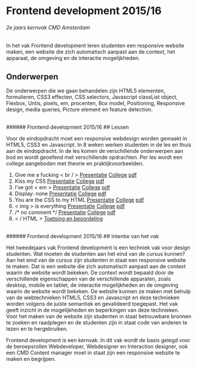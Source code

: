 
# Frontend development 2015/16
###### 2e jaars kernvak CMD Amsterdam
In het vak Frontend development leren studenten een responsive website maken, een website die zich automatisch aanpast aan de context, het apparaat, de omgeving en de interactie mogelijkheden.

## Onderwerpen
De onderwerpen die we gaan behandelen zijn HTML5 elementen, formulieren, 
CSS3 effecten, CSS selectors, 
Javascript classList object, 
Flexbox, 
Untis, pixels, em, procenten, 
Box model, Positioning, 
Responsive design, media queries, 
Picture element en feature detection.


<br>
###### Frontend development 2015/16
## Lessen

Voor de eindopdracht moet een responsive webdesign worden gemaakt in HTML5, CSS3 en Javascript. 
In 8 weken werken studenten in de les en thuis aan de eindopdracht. 
In de les komen de verschillende onderwerpen aan bod en wordt geoefend met verschillende opdrachten.
Per les wordt een college aangeboden met theorie en praktijkvoorbeelden.


1. Give me a fucking < br / > [Presentatie](/Presentaties/les1-gimme-a-fucking-br.html) [College](Colleges/les1-gimme-a-fucking-br/index.html) [pdf](Colleges/les1-gimme-a-fucking-br/Give-me-a-fucking-br.pdf)
2. Kiss my CSS [Presentatie](/Presentaties/les2-kiss-my-css.html) [College](Colleges/les2-kiss-my-CSS/index.html) [pdf](Colleges/les2-kiss-my-CSS/Kiss-my-css.pdf)
3. I’ve got < em > [Presentatie](/Presentaties/les3-i-ve-got-em.html) [College](Colleges/les3-i-ve-got-em/index.html) [pdf](Colleges/les3-i-ve-got-em/i-ve-got-em.pdf)
4. Display: none [Presentatie](/Presentaties/les4-display-none.html) [College](Colleges/les4-display-none/index.html) [pdf](Colleges/les4-display-none/display-none.pdf)
5. You are the CSS to my HTML [Presentatie](/Presentaties/les5-you-are-the-css-to-my-html.html) [College](Colleges/les5-you-are-the-CSS-to-my-HTML/index.html) [pdf](Colleges/les5-you-are-the-CSS-to-my-HTML/you-are-the-CSS-to-my-HTML.pdf)
6. < img > is everything [Presentatie](/Presentaties/les6-img-is-everything.html) [College](Colleges/les6-img-is-everything/index.html) [pdf](Colleges/les6-img-is-everything/img-is-everything.pdf)
7. /* no comment */ [Presentatie](/Presentaties/les7-no-comment.html) [College](Colleges/les7-no-comment/index.html) [pdf](Colleges/les7-no-comment/no-comment.pdf)
8. < / HTML > [Toetsing en beoordeling](#)


<br>
###### Frontend development 2015/16
## Intentie van het vak

Het tweedejaars vak Frontend development is een techniek vak voor design studenten. 
Wat moeten de studenten aan het eind van de cursus kunnen? 
Aan het eind van de cursus zijn studenten in staat een responsive website te maken. 
Dat is een website die zich automatisch aanpast aan de context waarin de website wordt bekeken. 
De context wordt bepaald door de verschillende eigenschappen van de verschillende apparaten, zoals desktop, mobile en tablet, de interactie mogelijkheden en de omgeving waarin de website wordt bekeken. 
De website kunnen ze maken met behulp van de webtechnieken HTML5, CSS3 en Javascript en deze technieken worden volgens de juiste semantiek en gevalideerd toegepast.  Het vak geeft inzicht in de mogelijkheden en beperkingen van deze technieken. Voor het maken van de website zijn studenten in staat betrouwbare bronnen te zoeken en raadplegen en de studenten zijn in staat code van anderen te lezen en te hergebruiken.

Frontend development is een kernvak. In dit vak wordt de basis gelegd voor de beroepsrollen Webdeveloper, Webdesigner en Interaction designer, ook een CMD Content manager moet in staat zijn een responsive website te maken en begrijpen.


